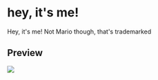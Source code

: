 
# hey, it's me!

Hey, it's me! Not Mario though, that's trademarked


## Preview
![](https://i.imgur.com/mgqu53T.png)
